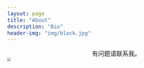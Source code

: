 ```yaml
---
layout: page
title: "About"
description: "Bio" 
header-img: "img/black.jpg"
---
```


<center>有问题请联系我。</center>

<img src="https://github.com/YiRuohe/YiRuohe.github.io/blob/master/_posts/img/20200516190635.jpg" style="zoom: 50%;" />

